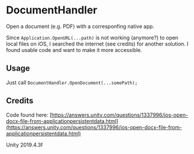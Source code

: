 # DocumentHandler

Open a document (e.g. PDF) with a corresponfing native app. 

Since ``Application.OpenURL(...path)`` is not working (anymore?) to open local files on iOS, I searched the internet (see credits) for another solution. I found usable code and want to make it more accessible.

## Usage

Just call ``DocumentHandler.OpenDocument(...somePath);``

## Credits

Code found here: [https://answers.unity.com/questions/1337996/ios-open-docx-file-from-applicationpersistentdata.html](https://answers.unity.com/questions/1337996/ios-open-docx-file-from-applicationpersistentdata.html)


Unity 2019.4.3f
